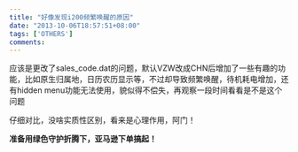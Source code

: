```yaml
---
title: "好像发现i200频繁唤醒的原因"
date: "2013-10-06T18:57:51+08:00"
tags: ['OTHERS']
comments: 
---
```



应该是更改了sales_code.dat的问题，默认VZW改成CHN后增加了一些有趣的功能，比如原生归属地，日历农历显示等，不过却导致频繁唤醒，待机耗电增加，还有hidden menu功能无法使用，貌似得不偿失，再观察一段时间看看是不是这个问题

仔细对比，没啥实质性区别，看来是心理作用，阿门！

**准备用绿色守护折腾下，亚马逊下单搞起！**

